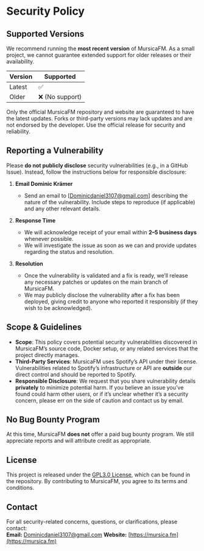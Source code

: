 # Security Policy

## Supported Versions

We recommend running the **most recent version** of MursicaFM. As a small project, we cannot guarantee extended support for older releases or their availability.

| Version | Supported          |
| ------- | ------------------ |
| Latest  | ✅                 |
| Older   | ❌ (No support)    |

Only the official MursicaFM repository and website are guaranteed to have the latest updates. Forks or third-party versions may lack updates and are not endorsed by the developer. Use the official release for security and reliability.

## Reporting a Vulnerability

Please **do not publicly disclose** security vulnerabilities (e.g., in a GitHub Issue). Instead, follow the instructions below for responsible disclosure:

1. **Email Dominic Krämer**  
   - Send an email to [Dominicdaniel3107@gmail.com] describing the nature of the vulnerability. Include steps to reproduce (if applicable) and any other relevant details.

2. **Response Time**  
   - We will acknowledge receipt of your email within **2–5 business days** whenever possible.  
   - We will investigate the issue as soon as we can and provide updates regarding the status and resolution.

3. **Resolution**  
   - Once the vulnerability is validated and a fix is ready, we’ll release any necessary patches or updates on the main branch of MursicaFM.  
   - We may publicly disclose the vulnerability after a fix has been deployed, giving credit to anyone who reported it responsibly (if they wish to be acknowledged).

## Scope & Guidelines

- **Scope**: This policy covers potential security vulnerabilities discovered in MursicaFM’s source code, Docker setup, or any related services that the project directly manages.  
- **Third-Party Services**: MursicaFM uses Spotify’s API under their license. Vulnerabilities related to Spotify’s infrastructure or API are **outside** our direct control and should be reported to Spotify.  
- **Responsible Disclosure**: We request that you share vulnerability details **privately** to minimize potential harm. If you believe an issue you’ve found could harm other users, or if it’s unclear whether it’s a security concern, please err on the side of caution and contact us by email.

## No Bug Bounty Program

At this time, MursicaFM **does not** offer a paid bug bounty program. We still appreciate reports and will attribute credit as appropriate.

## License

This project is released under the [GPL3.0 License](https://github.com/Dominicdaniel86/Mursica-FM/blob/main/LICENSE), which can be found in the repository. By contributing to MursicaFM, you agree to its terms and conditions.

## Contact

For all security-related concerns, questions, or clarifications, please contact:  
**Email:** [Dominicdaniel3107@gmail.com](mailto:dominicdaniel3107@gmail.com)
**Website:** [https://mursica.fm](https://mursica.fm)
